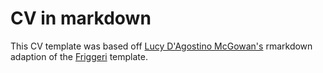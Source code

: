 # CV in markdown

This CV template was based off [Lucy D'Agostino McGowan's](https://github.com/LucyMcGowan/rmd-cv) rmarkdown adaption of the [Friggeri](https://www.latextemplates.com/template/friggeri-resume-cv) template.
